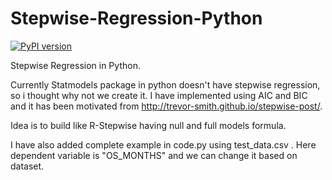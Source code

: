 # Stepwise-Regression-Python


[![PyPI version](https://badge.fury.io/py/stepwisereg.svg)](https://badge.fury.io/py/stepwisereg)

Stepwise Regression in Python.

Currently Statmodels package in python doesn't have stepwise regression, so i thought why not we create it. I have implemented using AIC and BIC and it has been motivated from http://trevor-smith.github.io/stepwise-post/.

Idea is to build like R-Stepwise having null and full models formula.

I have also added complete example in code.py using test_data.csv . Here dependent variable is "OS_MONTHS" and we can change it based on dataset.
